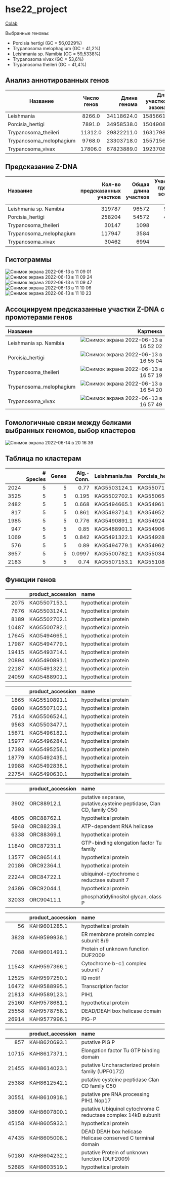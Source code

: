 # hse22_project
[Colab](https://colab.research.google.com/drive/1SPWmm93CB1xDCDNlrCyG0X02PYsMQ7Sr?usp=sharing)

Выбранные геномы:
- Porcisia hertigi (GC = 56,0229%)
- Trypanosoma melophagium (GC = 41,2%)
- Leishmania sp. Namibia (GC = 59,5338%)
- Trypanosoma vivax (GC = 53,6%)
- Trypanosoma theileri (GC = 41,4%)
## Анализ аннотированных генов
Название |Число генов	| Длина генома	| Длина участков с экзонами	| Процент покрытия |
| ------------- | :-------------: |------------:| -----------:|-----------:|
Leishmania|	8266.0	|34118624.0	|15856612.0|	46.0
Porcisia_hertigi|	7891.0|	34958538.0|	15049088.0	|43.0
Trypanosoma_theileri|	11312.0|	29822211.0|	16317987.0	|55.0
Trypanosoma_melophagium|	9768.0|	23303718.0|	15571565.0	|67.0
Trypanosoma_vivax	|17806.0|	67823889.0|	19237085.0	|28.0

## Предсказание Z-DNA
|   Название              |   Кол-во предсказанных участков |   Общая длина участков |   Участки, где zh-score > 500 |
|:------------------------|--------------------------------:|-----------------------:|------------------------------:|
| Leishmania sp. Namibia  |                          319787 |                  96572 |                          9044 |
| Porcisia_hertigi        |                          258204 |                  54572 |                          4946 |
| Trypanosoma_theileri    |                           30147 |                   1098 |                            97 |
| Trypanosoma_melophagium |                          117947 |                   3584 |                           340 |
| Trypanosoma_vivax       |                           30462 |                   6994 |                           687 |

## Гистограммы

![Снимок экрана 2022-06-13 в 11 09 01](https://user-images.githubusercontent.com/32986053/173308837-a75e888e-fe7d-4c09-97a8-9dc9b5b84eef.png)
![Снимок экрана 2022-06-13 в 11 09 24](https://user-images.githubusercontent.com/32986053/173308907-9206a122-a8ba-4e8a-9561-802c3a47c1f1.png)
![Снимок экрана 2022-06-13 в 11 09 47](https://user-images.githubusercontent.com/32986053/173308963-d686c252-7c19-481b-b6e2-78a1e57bd094.png)
![Снимок экрана 2022-06-13 в 11 10 06](https://user-images.githubusercontent.com/32986053/173309031-3e680143-7665-4f99-82b3-236dece395b6.png)
![Снимок экрана 2022-06-13 в 11 10 23](https://user-images.githubusercontent.com/32986053/173309085-af44969b-939f-43ee-a659-ee422a34d3b3.png)

## Ассоциируем предсказанные участки Z-DNA с промотерами генов
|  Название               |       Картинка                  |
|:------------------------|--------------------------------:|
|Leishmania sp. Namibia | ![Снимок экрана 2022-06-13 в 16 52 02](https://user-images.githubusercontent.com/32986053/173368951-1406ee9a-9071-4c3c-a3d9-e49086c35697.png)|
|Porcisia_hertigi|![Снимок экрана 2022-06-13 в 16 55 04](https://user-images.githubusercontent.com/32986053/173369607-2926523a-186b-4959-bda3-299dbb5a817d.png)|
|Trypanosoma_theileri|![Снимок экрана 2022-06-13 в 16 57 19](https://user-images.githubusercontent.com/32986053/173370046-120bfad2-1126-461b-aa54-95242e114aae.png)|
|Trypanosoma_melophagium|![Снимок экрана 2022-06-13 в 16 54 20](https://user-images.githubusercontent.com/32986053/173369455-95ec95aa-575b-4f0a-9155-ae67516d1082.png)|
|Trypanosoma_vivax |![Снимок экрана 2022-06-13 в 16 57 49](https://user-images.githubusercontent.com/32986053/173370160-10588d3f-f33b-4145-977c-2968262629ff.png)

## Гомологичные связи между белками выбранных геномов, выбор кластеров
![Снимок экрана 2022-06-14 в 20 16 39](https://user-images.githubusercontent.com/32986053/173637757-04088d12-3ca3-496e-80ad-6be9a65eb601.png)
## Таблица по кластерам
|      |   # Species |   Genes |   Alg.-Conn. | Leishmania.faa   | Porcisia_hertigi.faa   | Trypanosoma_melophagium.faa   | Trypanosoma_theileri.faa   | Trypanosoma_vivax.faa   |
|-----:|------------:|--------:|-------------:|:-----------------|:-----------------------|:------------------------------|:---------------------------|:------------------------|
| 2024 |           5 |       5 |       0.77   | KAG5503124.1     | KAG5507102.1           | KAH9589123.1                  | ORC92364.1                 | KAH8610918.1            |
| 3525 |           5 |       5 |       0.195  | KAG5502702.1     | KAG5506524.1           | KAH9601285.1                  | ORC88912.1                 | KAH8612542.1            |
| 2482 |           5 |       5 |       0.668  | KAG5494665.1     | KAG5496182.1           | KAH9578681.1                  | ORC88369.1                 | KAH8603519.1            |
|  817 |           5 |       5 |       0.861  | KAG5493714.1     | KAG5495256.1           | KAH9588995.1                  | ORC87231.1                 | KAH8617371.1            |
| 1985 |           5 |       5 |       0.776  | KAG5490891.1     | KAG5492435.1           | KAH9597366.1                  | ORC84722.1                 | KAH8607800.1            |
|  947 |           5 |       5 |       0.85   | KAG5488901.1     | KAG5490630.1           | KAH9577996.1                  | ORC90411.1                 | KAH8620693.1            |
| 1069 |           5 |       5 |       0.842  | KAG5491322.1     | KAG5492838.1           | KAH9601491.1                  | ORC92044.1                 | KAH8604232.1            |
|  576 |           5 |       5 |       0.89   | KAG5494779.1     | KAG5496284.1           | KAH9578758.1                  | ORC88239.1                 | KAH8605008.1            |
| 3657 |           5 |       5 |       0.0997 | KAG5500782.1     | KAG5503477.1           | KAH9597250.1                  | ORC88762.1                 | KAH8605933.1            |
| 2183 |           5 |       5 |       0.74   | KAG5507153.1     | KAG5510891.1           | KAH9599938.1                  | ORC86514.1                 | KAH8614023.1            |
## Функции генов
|       | product_accession   | name                 |
|------:|:--------------------|:---------------------|
|  2075 | KAG5507153.1        | hypothetical protein |
|  7676 | KAG5503124.1        | hypothetical protein |
|  8189 | KAG5502702.1        | hypothetical protein |
| 10487 | KAG5500782.1        | hypothetical protein |
| 17645 | KAG5494665.1        | hypothetical protein |
| 17987 | KAG5494779.1        | hypothetical protein |
| 19415 | KAG5493714.1        | hypothetical protein |
| 20894 | KAG5490891.1        | hypothetical protein |
| 22187 | KAG5491322.1        | hypothetical protein |
| 24059 | KAG5488901.1        | hypothetical protein |

|       | product_accession   | name                 |
|------:|:--------------------|:---------------------|
|  1865 | KAG5510891.1        | hypothetical protein |
|  6980 | KAG5507102.1        | hypothetical protein |
|  7514 | KAG5506524.1        | hypothetical protein |
|  9563 | KAG5503477.1        | hypothetical protein |
| 15671 | KAG5496182.1        | hypothetical protein |
| 15977 | KAG5496284.1        | hypothetical protein |
| 17393 | KAG5495256.1        | hypothetical protein |
| 18779 | KAG5492435.1        | hypothetical protein |
| 19988 | KAG5492838.1        | hypothetical protein |
| 22754 | KAG5490630.1        | hypothetical protein |

|       | product_accession   | name                                                                |
|------:|:--------------------|:--------------------------------------------------------------------|
|  3902 | ORC88912.1          | putative separase, putative,cysteine peptidase, Clan CD, family C50 |
|  4805 | ORC88762.1          | hypothetical protein                                                |
|  5948 | ORC88239.1          | ATP-dependent RNA helicase                                          |
|  6338 | ORC88369.1          | hypothetical protein                                                |
| 11840 | ORC87231.1          | GTP-binding elongation factor Tu family                             |
| 13577 | ORC86514.1          | hypothetical protein                                                |
| 20186 | ORC92364.1          | hypothetical protein                                                |
| 22244 | ORC84722.1          | ubiquinol-cytochrome c reductase subunit 7                          |
| 24386 | ORC92044.1          | hypothetical protein                                                |
| 32033 | ORC90411.1          | phosphatidylinositol glycan, class P                                |

|       | product_accession   | name                                    |
|------:|:--------------------|:----------------------------------------|
|    56 | KAH9601285.1        | hypothetical protein                    |
|  3828 | KAH9599938.1        | ER membrane protein complex subunit 8/9 |
|  7088 | KAH9601491.1        | Protein of unknown function DUF2009     |
| 11543 | KAH9597366.1        | Cytochrome b-c1 complex subunit 7       |
| 12525 | KAH9597250.1        | IQ motif                                |
| 16472 | KAH9588995.1        | Transcription factor                    |
| 21813 | KAH9589123.1        | PIH1                                    |
| 25160 | KAH9578681.1        | hypothetical protein                    |
| 25558 | KAH9578758.1        | DEAD/DEAH box helicase domain           |
| 26914 | KAH9577996.1        | PIG-P                                   |

|       | product_accession   | name                                                           |
|------:|:--------------------|:---------------------------------------------------------------|
|   857 | KAH8620693.1        | putative PIG P                                                 |
| 10715 | KAH8617371.1        | Elongation factor Tu GTP binding domain                        |
| 21455 | KAH8614023.1        | putative Uncharacterized protein family (UPF0172)              |
| 25388 | KAH8612542.1        | putative cysteine peptidase Clan CD family C50                 |
| 30551 | KAH8610918.1        | putative pre RNA processing PIH1 Nop17                         |
| 38609 | KAH8607800.1        | putative Ubiquinol cytochrome C reductase complex 14kD subunit |
| 45158 | KAH8605933.1        | hypothetical protein                                           |
| 47435 | KAH8605008.1        | DEAD DEAH box helicase Helicase conserved C terminal domain    |
| 50180 | KAH8604232.1        | putative Protein of unknown function (DUF2009)                 |
| 52685 | KAH8603519.1        | hypothetical protein                                           |
